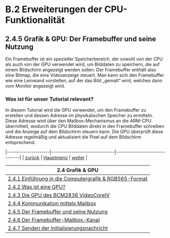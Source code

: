 # B.2 Erweiterungen der CPU-Funktionalität
## 2.4.5 Grafik & GPU: Der Framebuffer und seine Nutzung

Ein Framebuffer ist ein spezieller Speicherbereich, der sowohl von der CPU als auch von der GPU verwendet wird, um Bilddaten zu speichern, die auf einem Bildschirm angezeigt werden sollen. Der Framebuffer enthält also eine Bitmap, die eine Videoanzeige steuert. Man kann sich den Framebuffer wie eine Leinwand vorstellen, auf der das Bild „gemalt“ wird, welches dann vom Monitor angezeigt wird. 

### Was ist für unser Tutorial relevant?
In diesem Tutorial wird die GPU verwendet, um den Framebuffer zu erstellen und dessen Adresse im physikalischen Speicher zu ermitteln. Diese Adresse wird über den Mailbox-Mechanismus an die ARM-CPU übermittelt, wodurch die CPU Bilddaten direkt in den Framebuffer schreiben und die Anzeige auf dem Bildschirm steuern kann. 
Die GPU überprüft diese Adresse regelmäßig und aktualisiert die Pixel auf dem Bildschirm entsprechend.

|---------------------|-------------------------------|-------------------------------|
| [zurück](kommb.md)  | [Hauptmenü](../ueberblick.md) | [weiter](framemailb.md)       |


|**2.4 Grafik & GPU**                                                       |
|---------------------------------------------------------------------------|
| [2.4.1 Einführung in die Computergrafik & RGB565-Format](grafikintro.md)  |
| [2.4.2 Was ist eine GPU?](gpuintro.md)                                    |
| [2.4.3 Die GPU des BCM2836 VideoCoreIV](gpubcm2836.md)                    |
| [2.4.4 Kommunikation mittels Mailbox](kommb.md)                           |
| [2.4.5 Der Framebuffer und seine Nutzung](framebuff.md)                   |
| [2.4.6 Der Framebuffer-Mailbox-Kanal](framemailb.md)                      |
| [2.4.7 Senden der Initialisierungsnachricht](sendinit.md)                 |